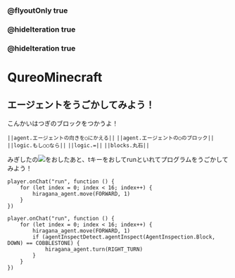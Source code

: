 ### @flyoutOnly true
### @hideIteration true
### @hideIteration true
# QureoMinecraft

## エージェントをうごかしてみよう！

こんかいはつぎのブロックをつかうよ！

``||agent.エージェントの向きを○にかえる||``
``||agent.エージェントの○のブロック||``
``||logic.もし○○なら||``
``||logic.=||``
``||blocks.丸石||``

みぎしたの![](https://raw.githubusercontent.com/camp-minecraft/TechkidsCampTutorial/master/images/playbutton.png)をおしたあと、tキーをおしてrunといれてプログラムをうごかしてみよう！

```template
player.onChat("run", function () {
    for (let index = 0; index < 16; index++) {
        hiragana_agent.move(FORWARD, 1)
    }
})

```
```ghost
player.onChat("run", function () {
    for (let index = 0; index < 16; index++) {
        hiragana_agent.move(FORWARD, 1)
        if (agentInspectDetect.agentInspect(AgentInspection.Block, DOWN) == COBBLESTONE) {
            hiragana_agent.turn(RIGHT_TURN)
        }
    }
})

```